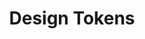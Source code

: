 ---
layout: overview.njk
tags: level3
system: lyne
key: basics-lyne_en
title: Design Tokens
parent: lyne_en
order: 30
basics: true
components: false
---